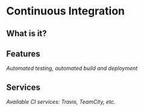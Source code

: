 # Continuous Integration

## What is it?


## Features
*Automated testing, automated build and deployment*

## Services
*Available CI services: Travis, TeamCity, etc.*
